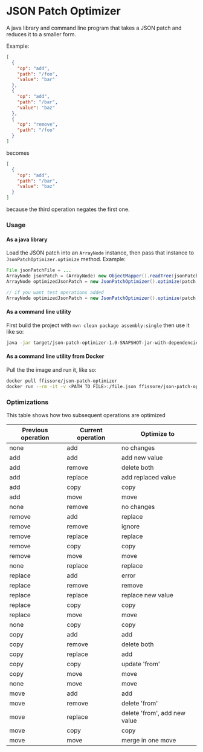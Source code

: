 # JSON Patch Optimizer

A java library and command line program that takes a JSON patch and reduces it to a smaller form.

Example:
```json 
[
  {
    "op": "add",
    "path": "/foo",
    "value": "bar"
  },
  {
    "op": "add",
    "path": "/bar",
    "value": "baz"
  },
  {
    "op": "remove",
    "path": "/foo"
  }
]
```

becomes

```json
[
  {
    "op": "add",
    "path": "/bar",
    "value": "baz"
  }
]
```

because the third operation negates the first one.

### Usage

#### As a java library

Load the JSON patch into an `ArrayNode` instance, then pass that instance to `JsonPatchOptimizer.optimize` method. Example:

```java
File jsonPatchFile = ...
ArrayNode jsonPatch = (ArrayNode) new ObjectMapper().readTree(jsonPatchFile);
ArrayNode optimizedJsonPatch = new JsonPatchOptimizer().optimize(patch, false);

// if you want test operations added
ArrayNode optimizedJsonPatch = new JsonPatchOptimizer().optimize(patch, true);
```

#### As a command line utility

First build the project with `mvn clean package assembly:single` then use it like so:

```bash
java -jar target/json-patch-optimizer-1.0-SNAPSHOT-jar-with-dependencies.jar <PATH TO FILE> <true|false if you want test operations> 
```

#### As a command line utility from Docker

Pull the the image and run it, like so:

```bash
docker pull ffissore/json-patch-optimizer
docker run --rm -it -v <PATH TO FILE>:/file.json ffissore/json-patch-optimizer /file.json <true|false if you want test operations>
```

### Optimizations

This table shows how two subsequent operations are optimized

| Previous operation | Current operation | Optimize to                  |
|--------------------|-------------------|------------------------------|
| none               | add               | no changes                   |
| add                | add               | add new value                |
| add                | remove            | delete both                  |
| add                | replace           | add replaced value           |
| add                | copy              | copy                         |
| add                | move              | move                         |
| none               | remove            | no changes                   |
| remove             | add               | replace                      |
| remove             | remove            | ignore                       |
| remove             | replace           | replace                      |
| remove             | copy              | copy                         |
| remove             | move              | move                         |
| none               | replace           | replace                      |
| replace            | add               | error                        |
| replace            | remove            | remove                       |
| replace            | replace           | replace new value            |
| replace            | copy              | copy                         |
| replace            | move              | move                         |
| none               | copy              | copy                         |
| copy               | add               | add                          |
| copy               | remove            | delete both                  |
| copy               | replace           | add                          |
| copy               | copy              | update 'from'                |
| copy               | move              | move                         |
| none               | move              | move                         |
| move               | add               | add                          |
| move               | remove            | delete 'from'                |
| move               | replace           | delete 'from', add new value |
| move               | copy              | copy                         |
| move               | move              | merge in one move            |

